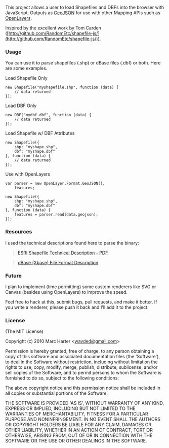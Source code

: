 This project allows a user to load Shapefiles and DBFs into the browser with JavaScript.
Outputs as [GeoJSON](http://geojson.org/) for use with other Mapping APIs such as [OpenLayers](http://openlayers.org).

Inspired by the excellent work by Tom Carden ([http://github.com/RandomEtc/shapefile-js/](http://github.com/RandomEtc/shapefile-js/)).

### Usage

You can use it to parse shapefiles (.shp) or dBase files (.dbf) or both.  Here are some examples.

Load Shapefile Only

    new Shapefile("myshapefile.shp", function (data) {
        // data returned
    });

Load DBF Only

    new DBF("mydbf.dbf", function (data) {
        // data returned
    });

Load Shapefile w/ DBF Attributes

    new Shapefile({
        shp: "myshape.shp",
        dbf: "myshape.dbf"
    }, function (data) {
        // data returned
    });

Use with OpenLayers

    var parser = new OpenLayer.Format.GeoJSON(),
        features;

    new Shapefile({
        shp: "myshape.shp",
        dbf: "myshape.dbf"
    }, function (data) {
        features = parser.read(data.geojson);
    });

### Resources

I used the technical descriptions found here to parse the binary:

> [ESRI Shapefile Technical Description - PDF](http://www.esri.com/library/whitepapers/pdfs/shapefile.pdf)

> [dBase (Xbase) File Format Description](http://www.dbf2002.com/dbf-file-format.html)

### Future

I plan to implement (time permitting) some custom renderers like SVG or Canvas (besides using OpenLayers) to improve the speed.

Feel free to hack at this, submit bugs, pull requests, and make it better.  If you write a renderer, please push it back and I'll add it to the project.

### License

(The MIT License)

Copyright (c) 2010 Marc Harter &lt;wavded@gmail.com&gt;

Permission is hereby granted, free of charge, to any person obtaining
a copy of this software and associated documentation files (the
'Software'), to deal in the Software without restriction, including
without limitation the rights to use, copy, modify, merge, publish,
distribute, sublicense, and/or sell copies of the Software, and to
permit persons to whom the Software is furnished to do so, subject to
the following conditions:

The above copyright notice and this permission notice shall be
included in all copies or substantial portions of the Software.

THE SOFTWARE IS PROVIDED 'AS IS', WITHOUT WARRANTY OF ANY KIND,
EXPRESS OR IMPLIED, INCLUDING BUT NOT LIMITED TO THE WARRANTIES OF
MERCHANTABILITY, FITNESS FOR A PARTICULAR PURPOSE AND NONINFRINGEMENT.
IN NO EVENT SHALL THE AUTHORS OR COPYRIGHT HOLDERS BE LIABLE FOR ANY
CLAIM, DAMAGES OR OTHER LIABILITY, WHETHER IN AN ACTION OF CONTRACT,
TORT OR OTHERWISE, ARISING FROM, OUT OF OR IN CONNECTION WITH THE
SOFTWARE OR THE USE OR OTHER DEALINGS IN THE SOFTWARE.

